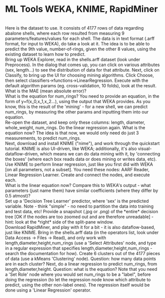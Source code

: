 <h1> ML Tools WEKA, KNIME, RapidMiner</h1>
<br>Here is the dataset to use. It consists of 4177 rows of data regarding abalone shells, where each row resulted from measuring 9 parameters/features/values for each shell. The data is in text format (.arff format, for input to WEKA), do take a look at it. The idea is to be able to predict the 9th value, number-of-rings, given the other 8 values, using the existing dataset to learn how to predict.
<br>Bring up WEKA Explorer, read in the shells.arff dataset (look under Preprocess). In the dialog that comes up, you can click on various attributes (sex, length...) to see the distribution of data for that attribute. Next, click on Classify, to bring up the UI for choosing mining algorithms. Click Choose, then select classifiers->functions->LinearRegression. Execute with the default algorithm params (eg. cross-validation, 10 folds), look at the result.
<br>What is the MAE (mean absolute error)?
<br>What is the equation for num_rings? You need to provide an equation, in the form of y=f(x_0,x_1,x_2...), using the output that WEKA provides. As you know, this is the result of the 'mining' - for a new shell, we can predict num_rings, by measuring the other params and inputting them into our equation.
<br>Re-open the dataset, and keep only these columns: length, diameter, whole_weight, num_rings. Do the linear regression again. What is the equation now? The idea is that now, we would only need do just 3 measurements, to predict num_rings.
<br>Next, download and install KNIME ("nime"), and work through the quickstart tutorial. KNIME is also UI-driven, like WEKA; additionally, it's also visual-dataflow-driven, which means we can do data mining with it, by 'connecting the boxes' (where each box reads data or does mining or writes data, etc).
<br>Use KNIME to perform linear regression, just like you first did with WEKA [on all parameters, not a subset]. You need these nodes: AARF Reader, Linear Regression Learner. Create and connect the nodes, and execute each.
<br>What is the linear equation now? Compare this to WEKA's output - what parameters (just name them) have similar coefficients (where they differ by 0.5 atmost)?
<br>Set up a 'Decision Tree Learner' predictor, where 'sex' is the predicted variable. Note - think "simple" - no need to partition the data into training and test data, etc! Provide a snapshot (.jpg or .png) of the *entire* decision tree [OK if the nodes are too zoomed out and are therefore unreadable] - hint: look at the *right* side of the split-pane window.
<br>Download RapidMiner, and play with it for a bit - it is also dataflow-based, just like KNIME. Bring in the shells.arff data (in the operators list, look under Data Access -> Files -> Read), and only work with length,diameter,height,num_rings (use a 'Select Attributes' node, and type in a regular expression that specifies length,diameter,height,num_rings - search the documentation for how). Create 6 clusters out of the 4177 pieces of data (use a kMeans 'Clustering' node). Question: how many data points are in each cluster? Next, do a linear regression to predict num_rings, from length,diameter,height. Question: what is the equation? Note that you need a 'Set Role' node where you would set num_rings to be a "label", before doing the regression (to let the regression node know which attribute to predict, using the other non-label ones). The regression itself would be done using a 'Linear Regression' operator.

